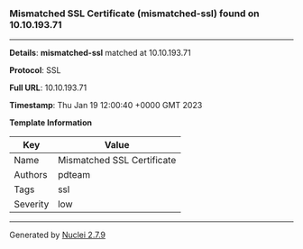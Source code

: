 ### Mismatched SSL Certificate (mismatched-ssl) found on 10.10.193.71
---
**Details**: **mismatched-ssl**  matched at 10.10.193.71

**Protocol**: SSL

**Full URL**: 10.10.193.71

**Timestamp**: Thu Jan 19 12:00:40 +0000 GMT 2023

**Template Information**

| Key | Value |
|---|---|
| Name | Mismatched SSL Certificate |
| Authors | pdteam |
| Tags | ssl |
| Severity | low |


---
Generated by [Nuclei 2.7.9](https://github.com/projectdiscovery/nuclei)